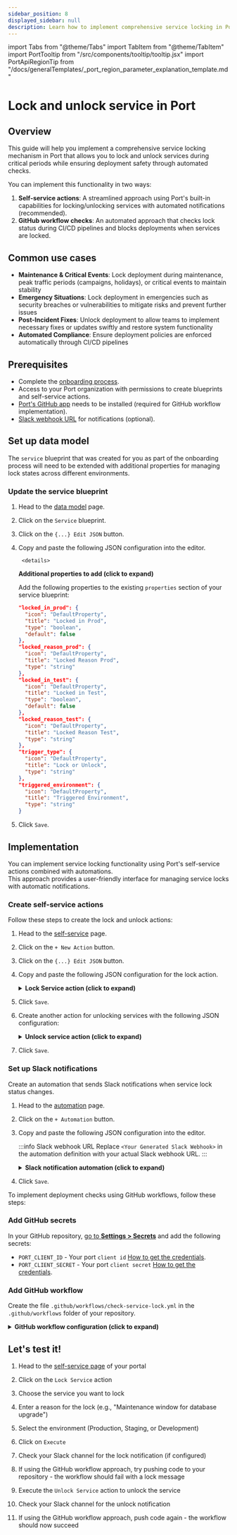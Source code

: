 ```yaml
---
sidebar_position: 8
displayed_sidebar: null
description: Learn how to implement comprehensive service locking in Port with self-service actions and automated deployment checks in GitHub workflows.
---
```


import Tabs from "@theme/Tabs"
import TabItem from "@theme/TabItem"
import PortTooltip from "/src/components/tooltip/tooltip.jsx"
import PortApiRegionTip from "/docs/generalTemplates/_port_region_parameter_explanation_template.md"

# Lock and unlock service in Port

## Overview
This guide will help you implement a comprehensive service locking mechanism in Port that allows you to lock and unlock services during critical periods while ensuring deployment safety through automated checks.

You can implement this functionality in two ways:
1. **Self-service actions**: A streamlined approach using Port's built-in capabilities for locking/unlocking services with automated notifications (recommended).
2. **GitHub workflow checks**: An automated approach that checks lock status during CI/CD pipelines and blocks deployments when services are locked.


## Common use cases

- **Maintenance & Critical Events**: Lock deployment during maintenance, peak traffic periods (campaigns, holidays), or critical events to maintain stability
- **Emergency Situations**: Lock deployment in emergencies such as security breaches or vulnerabilities to mitigate risks and prevent further issues
- **Post-Incident Fixes**: Unlock deployment to allow teams to implement necessary fixes or updates swiftly and restore system functionality
- **Automated Compliance**: Ensure deployment policies are enforced automatically through CI/CD pipelines

## Prerequisites

- Complete the [onboarding process](/getting-started/overview).
- Access to your Port organization with permissions to create blueprints and self-service actions.
- [Port's GitHub app](https://github.com/apps/getport-io) needs to be installed (required for GitHub workflow implementation).
- [Slack webhook URL](https://api.slack.com/messaging/webhooks) for notifications (optional).

## Set up data model

The `service` blueprint that was created for you as part of the onboarding process will need to be extended with additional properties for managing lock states across different environments.

<h3> Update the service blueprint</h3>

1. Head to the [data model](https://app.getport.io/data-model) page.

2. Click on the `Service` blueprint.

3. Click on the `{...} Edit JSON` button.

4. Copy and paste the following JSON configuration into the editor.

        <details>
    <summary><b>Additional properties to add (click to expand)</b></summary>

    Add the following properties to the existing `properties` section of your service blueprint:

    ```json showLineNumbers
    "locked_in_prod": {
      "icon": "DefaultProperty",
      "title": "Locked in Prod",
      "type": "boolean",
      "default": false
    },
    "locked_reason_prod": {
      "icon": "DefaultProperty",
      "title": "Locked Reason Prod",
      "type": "string"
    },
    "locked_in_test": {
      "icon": "DefaultProperty",
      "title": "Locked in Test",
      "type": "boolean",
      "default": false
    },
    "locked_reason_test": {
      "icon": "DefaultProperty",
      "title": "Locked Reason Test",
      "type": "string"
    },
    "trigger_type": {
      "icon": "DefaultProperty",
      "title": "Lock or Unlock",
      "type": "string"
    },
    "triggered_environment": {
      "icon": "DefaultProperty",
      "title": "Triggered Environment",
      "type": "string"
    }
    ```
    </details>

5. Click `Save`.



## Implementation

<Tabs>

<TabItem value="self-service-actions" label="Self-service actions" default>

You can implement service locking functionality using Port's self-service actions combined with automations.   
This approach provides a user-friendly interface for managing service locks with automatic notifications.

<h3>Create self-service actions</h3>

Follow these steps to create the lock and unlock actions:

1. Head to the [self-service](https://app.getport.io/self-serve) page.

2. Click on the `+ New Action` button.

3. Click on the `{...} Edit JSON` button.

4. Copy and paste the following JSON configuration for the lock action.

    <details>
    <summary><b>Lock Service action (click to expand)</b></summary>

    ```json showLineNumbers
    {
      "identifier": "lock_service",
      "title": "Lock Service",
      "icon": "Lock",
      "description": "Lock service in Port",
      "trigger": {
        "type": "self-service",
        "operation": "DAY-2",
        "userInputs": {
          "properties": {
            "reason": {
              "type": "string",
              "title": "Reason"
            },
            "environment": {
              "type": "string",
              "title": "Environment",
              "enum": [
                "Production",
                "Staging",
                "Development"
              ],
              "enumColors": {
                "Production": "green",
                "Staging": "orange",
                "Development": "blue"
              }
            }
          },
          "required": ["reason", "environment"],
          "order": [
            "reason",
            "environment"
          ]
        },
        "blueprintIdentifier": "service"
      },
      "invocationMethod": {
        "type": "UPSERT_ENTITY",
        "blueprintIdentifier": "service",
        "mapping": {
          "identifier": "{{ .entity.identifier }}",
          "title": "{{ .entity.title }}",
          "properties": {
            "{{ if .inputs.environment == 'Production' then 'locked_in_prod' else 'locked_in_test' end }}": true,
            "{{ if .inputs.environment == 'Production' then 'locked_reason_prod' else 'locked_reason_test' end }}": "{{ .inputs.reason }}",
            "trigger_type": "Locked",
            "triggered_environment": "{{ .inputs.environment }}"
          }
        }
      },
      "requiredApproval": false
    }
    ```

    </details>

5. Click `Save`.

6. Create another action for unlocking services with the following JSON configuration:

    <details>
    <summary><b>Unlock service action (click to expand)</b></summary>

    ```json showLineNumbers
    {
      "identifier": "unlock_service",
      "title": "Unlock Service",
      "icon": "Unlock",
      "description": "Unlock service in Port",
      "trigger": {
        "type": "self-service",
        "operation": "DAY-2",
        "userInputs": {
          "properties": {
            "reason": {
              "type": "string",
              "title": "Reason"
            },
            "environment": {
              "type": "string",
              "title": "Environment",
              "enum": [
                "Production",
                "Staging",
                "Development"
              ],
              "enumColors": {
                "Production": "green",
                "Staging": "orange",
                "Development": "blue"
              }
            }
          },
          "required": ["reason", "environment"],
          "order": [
            "reason",
            "environment"
          ]
        },
        "blueprintIdentifier": "service"
      },
      "invocationMethod": {
        "type": "UPSERT_ENTITY",
        "blueprintIdentifier": "service",
        "mapping": {
          "identifier": "{{ .entity.identifier }}",
          "title": "{{ .entity.title }}",
          "properties": {
            "{{ if .inputs.environment == 'Production' then 'locked_in_prod' else 'locked_in_test' end }}": false,
            "{{ if .inputs.environment == 'Production' then 'locked_reason_prod' else 'locked_reason_test' end }}": "{{ .inputs.reason }}",
            "trigger_type": "Unlocked",
            "triggered_environment": "{{ .inputs.environment }}"
          }
        }
      },
      "requiredApproval": false
    }
    ```

    </details>

7. Click `Save`.

<h3>Set up Slack notifications</h3>

Create an automation that sends Slack notifications when service lock status changes.

1. Head to the [automation](https://app.getport.io/settings/automations) page.

2. Click on the `+ Automation` button.

3. Copy and paste the following JSON configuration into the editor.

    :::info Slack webhook URL
    Replace `<Your Generated Slack Webhook>` in the automation definition with your actual Slack webhook URL.
    :::

    <details>
    <summary><b>Slack notification automation (click to expand)</b></summary>

    ```json showLineNumbers
    {
      "identifier": "serviceLockStatusChange",
      "title": "Notify Slack on Service Lock Status Change",
      "icon": "Slack",
      "description": "Sends a Slack message when the service lock status changes.",
      "trigger": {
        "type": "automation",
        "event": {
          "type": "ENTITY_UPDATED",
          "blueprintIdentifier": "service"
        },
        "condition": {
          "type": "JQ",
          "expressions": [
            ".diff.after.properties.locked_in_prod != .diff.before.properties.locked_in_prod or .diff.after.properties.locked_in_test != .diff.before.properties.locked_in_test"
          ],
          "combinator": "or"
        }
      },
      "invocationMethod": {
        "type": "WEBHOOK",
        "url": "<Your Generated Slack Webhook>",
        "agent": false,
        "synchronized": true,
        "body": {
          "text": "*Port Service {{ .event.diff.after.properties.trigger_type }}*\n\n*Service Name*: {{ .event.diff.after.title }}\n*Link*: https://app.getport.io/{{ .event.context.blueprintIdentifier }}Entity?identifier={{ .event.context.entityIdentifier }}\n\n*Environment:* {{ .event.diff.after.properties.triggered_environment }}\n*Reason:* {{ if .event.diff.after.properties.triggered_environment == 'Production' then .event.diff.after.properties.locked_reason_prod else .event.diff.after.properties.locked_reason_test end }}"
        }
      },
      "publish": true
    }
    ```

    </details>

4. Click `Save`.

</TabItem>

<TabItem value="github-workflow" label="GitHub workflow">

To implement deployment checks using GitHub workflows, follow these steps:

<h3>Add GitHub secrets</h3>

In your GitHub repository, [go to **Settings > Secrets**](https://docs.github.com/en/actions/security-guides/using-secrets-in-github-actions#creating-secrets-for-a-repository) and add the following secrets:
- `PORT_CLIENT_ID` - Your port `client id` [How to get the credentials](https://docs.port.io/build-your-software-catalog/sync-data-to-catalog/api/#find-your-port-credentials).
- `PORT_CLIENT_SECRET` - Your port `client secret` [How to get the credentials](https://docs.port.io/build-your-software-catalog/sync-data-to-catalog/api/#find-your-port-credentials).

<h3>Add GitHub workflow</h3>

Create the file `.github/workflows/check-service-lock.yml` in the `.github/workflows` folder of your repository.

<details>
<summary><b>GitHub workflow configuration (click to expand)</b></summary>

```yml showLineNumbers title="check-service-lock.yml"
name: Check Service Lock Status Before Deployment
on:
  push:
    branches:
      - "main"
  pull_request:
    branches:
      - "main"
    types: [opened, synchronize, reopened]

jobs:
  get-entity:
    runs-on: ubuntu-latest
    outputs:
      entity: ${{ steps.port-github-action.outputs.entity }}
    steps:
      - id: port-github-action
        name: Get entity from Port
        uses: port-labs/port-github-action@v1
        with:
          clientId: ${{ secrets.PORT_CLIENT_ID }}
          clientSecret: ${{ secrets.PORT_CLIENT_SECRET }}
          baseUrl: https://api.getport.io
          identifier: notification-service # Replace with your service identifier
          blueprint: service
          operation: GET

  check-production-lock:
    runs-on: ubuntu-latest
    needs: get-entity
    if: github.ref == 'refs/heads/main'
    steps:
      - name: Get production lock status
        run: echo "PROD_LOCK_STATUS=$(echo '${{needs.get-entity.outputs.entity}}' | jq -r .properties.locked_in_prod)" >> $GITHUB_ENV
      
      - name: Get production lock reason
        run: echo "PROD_LOCK_REASON=$(echo '${{needs.get-entity.outputs.entity}}' | jq -r .properties.locked_reason_prod)" >> $GITHUB_ENV
      
      - name: Check production lock status 🚧
        if: ${{ env.PROD_LOCK_STATUS == 'true' }}
        run: |
          echo "❌ Service is locked in production"
          echo "🔒 Lock reason: ${{ env.PROD_LOCK_REASON }}"
          echo "🛑 Deployment blocked until service is unlocked"
          exit 1
      
      - name: Production lock check passed ✅
        if: ${{ env.PROD_LOCK_STATUS == 'false' }}
        run: |
          echo "✅ Service is not locked in production"
          echo "🚀 Ready to proceed with deployment"

  check-test-lock:
    runs-on: ubuntu-latest
    needs: get-entity
    if: github.event_name == 'pull_request'
    steps:
      - name: Get test environment lock status
        run: echo "TEST_LOCK_STATUS=$(echo '${{needs.get-entity.outputs.entity}}' | jq -r .properties.locked_in_test)" >> $GITHUB_ENV
      
      - name: Get test environment lock reason
        run: echo "TEST_LOCK_REASON=$(echo '${{needs.get-entity.outputs.entity}}' | jq -r .properties.locked_reason_test)" >> $GITHUB_ENV
      
      - name: Check test environment lock status 🚧
        if: ${{ env.TEST_LOCK_STATUS == 'true' }}
        run: |
          echo "❌ Service is locked in test environment"
          echo "🔒 Lock reason: ${{ env.TEST_LOCK_REASON }}"
          echo "🛑 Test deployment blocked until service is unlocked"
          exit 1
      
      - name: Test environment lock check passed ✅
        if: ${{ env.TEST_LOCK_STATUS == 'false' }}
        run: |
          echo "✅ Service is not locked in test environment"
          echo "🚀 Ready to proceed with test deployment"

  run-production-deployment:
    runs-on: ubuntu-latest
    needs: [check-production-lock]
    if: github.ref == 'refs/heads/main'
    steps:
      - name: Deploy to Production 🚀
        run: |
          echo "🚀 Deploying service to production environment"
          echo "✅ Production deployment completed successfully"
          # Add your actual deployment commands here

  run-test-deployment:
    runs-on: ubuntu-latest
    needs: [check-test-lock]
    if: github.event_name == 'pull_request'
    steps:
      - name: Deploy to Test Environment 🧪
        run: |
          echo "🧪 Deploying service to test environment"
          echo "✅ Test deployment completed successfully"
          # Add your actual test deployment commands here
```

<PortApiRegionTip/>
</details>

</TabItem>

</Tabs>

## Let's test it!

1. Head to the [self-service page](https://app.getport.io/self-serve) of your portal

2. Click on the `Lock Service` action

3. Choose the service you want to lock

4. Enter a reason for the lock (e.g., "Maintenance window for database upgrade")

5. Select the environment (Production, Staging, or Development)

6. Click on `Execute`

7. Check your Slack channel for the lock notification (if configured)

8. If using the GitHub workflow approach, try pushing code to your repository - the workflow should fail with a lock message

9. Execute the `Unlock Service` action to unlock the service

10. Check your Slack channel for the unlock notification

11. If using the GitHub workflow approach, push code again - the workflow should now succeed

